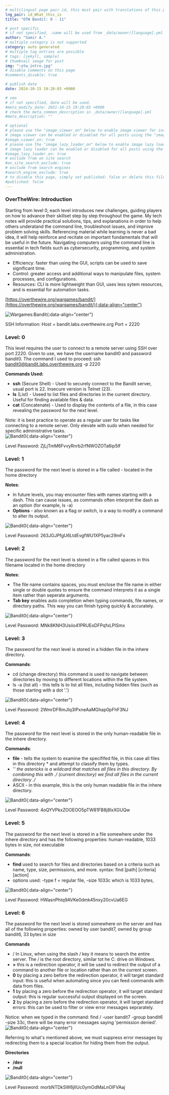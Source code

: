 ```yaml
---
# multilingual page pair id, this must pair with translations of this page. (This name must be unique)
lng_pair: id_What_this_is
title: "OTW Bandit: 0 - 11"

# post specific
# if not specified, .name will be used from _data/owner/[language].yml
author: "Samir A."
# multiple category is not supported
category: auto generated
# multiple tag entries are possible
# tags: [jekyll, sample]
# thumbnail image for post
img: ":otw_intro.jpg"
# disable comments on this page
#comments_disable: true

# publish date
date: 2024-10-15 19:20:03 +0900

# seo
# if not specified, date will be used.
#meta_modify_date: 2021-10-15 19:20:03 +0900
# check the meta_common_description in _data/owner/[language].yml
#meta_description: ""

# optional
# please use the "image_viewer_on" below to enable image viewer for individual pages or posts (_posts/ or [language]/_posts folders).
# image viewer can be enabled or disabled for all posts using the "image_viewer_posts: true" setting in _data/conf/main.yml.
#image_viewer_on: true
# please use the "image_lazy_loader_on" below to enable image lazy loader for individual pages or posts (_posts/ or [language]/_posts folders).
# image lazy loader can be enabled or disabled for all posts using the "image_lazy_loader_posts: true" setting in _data/conf/main.yml.
#image_lazy_loader_on: true
# exclude from on site search
#on_site_search_exclude: true
# exclude from search engines
#search_engine_exclude: true
# to disable this page, simply set published: false or delete this file
#published: false
---
```

### OverTheWire: Introduction 

Starting from level 0, each level introduces new challenges, guiding players on how to advance their skillset step by step throughout the game. My tech notes will provide practical solutions, tips, and explanations in order to help others underatand the command line, troubleshoot issues, and improve problem solving skills. Referencing material while learning is never a bad idea, it will help reinforce and recitate on important fundamentals that will be useful in the future. Navigating computers using the command line is essential in tech fields such as cybersecurity, programming, and system administration. 

- Efficiency: faster than using the GUI, scripts can be used to save significant time.
- Control: greater access and additional ways to manipulate files, system processes, and configurations.
- Resources: CLI is more lightweight than GUI, uses less sytem resources, and is essential for automation tasks. 

[https://overthewire.org/wargames/bandit/](https://overthewire.org/wargames/bandit/){:data-align="center"} 

![Wargames:Bandit](:otw.jpg){:data-align="center"}

SSH Information:  Host = bandit.labs.overthewire.org    Port = 2220 

### Level: 0 

This level requires the user to connect to a remote server using SSH over port 2220. Given to use, we have the username bandit0 and password bandit0. The command I used to proceed:  ssh bandit0@bandit.labs.overthewire.org -p 2220 

**Commands Used:** 
- **ssh** (Secure Shell) - Used to securely connect to the Bandit server, usual port is 22. Insecure version is Telnet (23).
- **ls** (List) - Useed to list files and directories in the current directory. Useful for finding available files & data. 
- **cat** (Concatenate) - Used to display the contents of a file, in this case revealing the password for the next level.

Note: it is best practice to operate as a regular user for tasks like connecting to a remote server. Only elevate with sudo when needed for specific administrative tasks.   
![Bandit0](:bandit_0.png){:data-align="center"}

Level Password: ZjLjTmM6FvvyRnrb2rfNWOZOTa6ip5If

### Level: 1
The password for the next level is stored in a file called - located in the home directory

**Notes**:
- In future levels, you may encounter files with names starting with a dash. This can cause issues, as commands often interpret the dash as an option (for example, ls -a)
- **Options** - also known as a flag or switch, is a way to modify a command to alter its output. 

![Bandit0](:bandit_1.png){:data-align="center"}

Level Password: 263JGJPfgU6LtdEvgfWU1XP5yac29mFx

### Level: 2
The password for the next level is stored in a file called spaces in this filename located in the home directory

**Notes**:
- The file name contains spaces, you must enclose the file name in either single or double quotes to ensure the command interprets it as a single item rather than seperate arguments.
- **Tab key** enables auto completion when typing commands, file names, or directory paths. This way you can finish typing quickly & accurately.  

![Bandit0](:bandit_2.png){:data-align="center"}

Level Password: MNk8KNH3Usiio41PRUEoDFPqfxLPlSmx

### Level: 3
The password for the next level is stored in a hidden file in the inhere directory.

**Commands**:
- cd (change directory) this command is used to navigate between directories by moving to different locations within the file system.
- ls -a (list all) - this tells ls to list all files, including hidden files (such as those starting with a dot '.') 

![Bandit0](:bandit_3.png){:data-align="center"}
 
Level Password: 2WmrDFRmJIq3IPxneAaMGhap0pFhF3NJ

### Level: 4
The password for the next level is stored in the only human-readable file in the inhere directory. 

**Commands**:
- **file** - tells the system to examine the specififed file, in this case all files in this directory * and attempt to classify them by types.
- '*' the astericks is a wildcard that matches all files in this directory. By combining this with ./ (current directory) we find all files in the current directory ./*
- ASCII - in this example, this is the only human readable file in the inhere directory.  

![Bandit0](:bandit_4.png){:data-align="center"}
 
Level Password: 4oQYVPkxZOOEOO5pTW81FB8j8lxXGUQw

### Level: 5
The password for the next level is stored in a file somewhere under the inhere directory and has the following properties:
human-readable, 1033 bytes in size, not executable

**Commands**:
- **find** used to search for files and directories based on a criteria such as name, type, size, permissions, and more.  syntax: find [path] [criteria] [action]
- options used: -type f = regular file, -size 1033c which is 1033 bytes, 

![Bandit0](:bandit_5.png){:data-align="center"}
 
Level Password: HWasnPhtq9AVKe0dmk45nxy20cvUa6EG

### Level: 6
The password for the next level is stored somewhere on the server and has all of the following properties:
owned by user bandit7, owned by group bandit6, 33 bytes in size

**Commands**
- / In Linux, when using the slash / key it means to search the entire server. The / is the root directory, similar tot he C: drive on Windows.
- **>** this is a redirection operator, it will be used to redirect the output of a command to another file or location rather than on the current screen.
- **0** by placing a zero before the redirection operator, it will target standard input: this is useful when automating since you can feed commands with data from files. 
- **1** by placing a zero before the redirection operator, it will target standard output: this is regular successful output displayed on the screen.  
- **2** by placing a zero before the redirection operator, it will target standard errors: this can be used to filter or view error messages seprarately.    

Notice: when we typed in the command: find / -user bandit7 -group bandit6 -size 33c, there will be many error messages saying 'permission denied'.
![Bandit0](:bandit_6.1.png){:data-align="center"}

Referring to what's mentioned above, we must suppress error messages by redirecting them to a special location for hiding them from the output. 

**Directories**
- **/dev**  
- **/null**

![Bandit0](:bandit_6.png){:data-align="center"}
 
Level Password: morbNTDkSW6jIlUc0ymOdMaLnOlFVAaj








